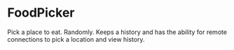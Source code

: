 # FoodPicker
Pick a place to eat. Randomly. Keeps a history and has the ability for remote connections to pick a location and view history.
